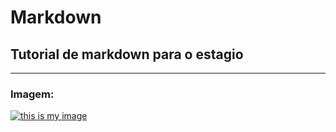 # Markdown

## Tutorial de markdown para o estagio
--------------------------------------

### Imagem:
[![this is my image](/img/open_graph_image.png)](https://www.liferay.com)
